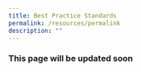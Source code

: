 ```yaml
---
title: Best Practice Standards
permalink: /resources/permalink
description: ""
---
```

###  This page will be updated soon
